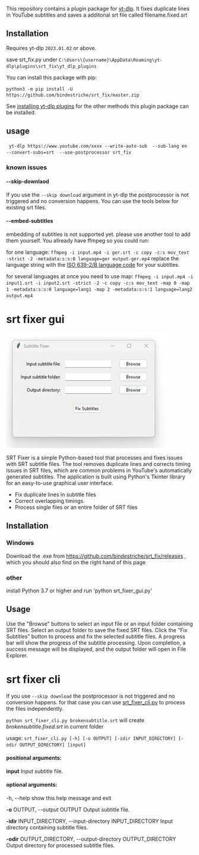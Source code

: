 This repository contains a  plugin package for [yt-dlp](https://github.com/yt-dlp/yt-dlp#readme). 
It fixes duplicate lines in YouTube subtitles and saves a additonal srt file called filename.fixed.srt



## Installation

Requires yt-dlp `2023.01.02` or above.

save srt_fix.py under
`C:\Users\{username}\AppData\Roaming\yt-dlp\plugins\srt_fix\yt_dlp_plugins`


You can install this package with pip:
```
python3 -m pip install -U https://github.com/bindestriche/srt_fix/master.zip
```

See [installing yt-dlp plugins](https://github.com/yt-dlp/yt-dlp#installing-plugins) for the other methods this plugin package can be installed.


## usage 

` yt-dlp https://www.youtube.com/xxxx --write-auto-sub  --sub-lang en  --convert-subs=srt  --use-postprocessor srt_fix`


### known issues

#### --skip-downlaod
If you use the `--skip download` argument in yt-dlp the postprocessor is not triggered and no conversion happens.
You can use the tools below for existing srt files.

#### --embed-subtitles
embedding of subtitles is not supported yet. please use another tool to add them yourself. You allready have ffmpeg so you could run:

for one language:
`ffmpeg -i input.mp4 -i ger.srt -c copy -c:s mov_text -strict -2 -metadata:s:s:0 language=ger output-ger.mp4`
replace the language string with the   [ISO 639-2/B language code](https://en.wikipedia.org/wiki/List_of_ISO_639-1_codes) for your subtitles.


for several languages at once you need to use map:
`ffmpeg -i input.mp4 -i input1.srt -i input2.srt -strict -2 -c copy -c:s mov_text -map 0 -map 1 -metadata:s:s:0 language=lang1 -map 2 -metadata:s:s:1 language=lang2 output.mp4`

# srt fixer gui
![gui-screenshot.jpg](gui-screenshot.jpg)

SRT Fixer is a simple Python-based tool that processes and fixes issues with SRT subtitle files. The tool removes duplicate lines and corrects timing issues in SRT files, which are common problems in YouTube's automatically generated subtitles. The application is built using Python's Tkinter library for an easy-to-use graphical user interface.


* Fix duplicate lines in subtitle files
* Correct overlapping timings
* Process single files or an entire folder of SRT files


## Installation

### Windows
Download the .exe from https://github.com/bindestriche/srt_fix/releases , which you should also find on the right hand of  this page

### other

install  Python 3.7 or higher
and run
'python srt_fixer_gui.py'

## Usage

Use the "Browse" buttons to select an input file or an input folder containing SRT files.
Select an output folder to save the fixed SRT files.
Click the "Fix Subtitles" button to process and fix the selected subtitle files.
A progress bar will show the progress of the subtitle processing.
Upon completion, a success message will be displayed, and the output folder will open in File Explorer.

# srt fixer cli
If you use `--skip download` the postprocessor is not triggered and no conversion happens. for that case you can use
[srt_fixer_cli.py](srt_fixer_cli.py) to process the files independently.

`python srt_fixer_cli.py brokensubtitle.srt`
will create _brokensubtitle.fixed.srt_ in current folder

usage: `srt_fixer_cli.py [-h] [-o OUTPUT] [-idir INPUT_DIRECTORY] [-odir OUTPUT_DIRECTORY] [input]`

#### positional arguments:

  **input**    Input subtitle file.

#### optional arguments:

  -h, --help            show this help message and exit

  **-o** OUTPUT, --output OUTPUT
                        Output subtitle file.

  **-idir** INPUT_DIRECTORY, --input-directory INPUT_DIRECTORY
                        Input directory containing subtitle files.

  **-odir** OUTPUT_DIRECTORY, --output-directory OUTPUT_DIRECTORY
                        Output directory for processed subtitle files.


